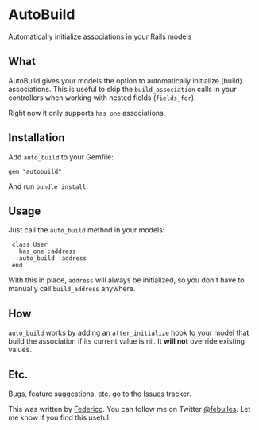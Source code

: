 AutoBuild
=========

Automatically initialize associations in your Rails models

What
----
AutoBuild gives your models the option to automatically initialize (build)
associations. This is useful to skip the `build_association` calls in your controllers when working
with nested fields (`fields_for`).

Right now it only supports `has_one` associations.

Installation
----
Add `auto_build` to your Gemfile:

    gem "autobuild"

And run `bundle install`.

Usage
----
Just call the `auto_build` method in your models:

     class User
       has_one :address
       auto_build :address
     end

With this in place, `address` will always be initialized, so you don't have to manually call
`build_address` anywhere.

How
----
`auto_build` works by adding an `after_initialize` hook to your model that build the association if
its current value is nil. It **will not** override existing values.

Etc.
----
Bugs, feature suggestions, etc. go to the [Issues](https://github.com/febuiles/auto_build/issues)
tracker.

This was written by [Federico](http://mheroin.com). You can follow me on Twitter
[@febuiles](http://twitter.com/febuiles/). Let me know if you find this useful.
